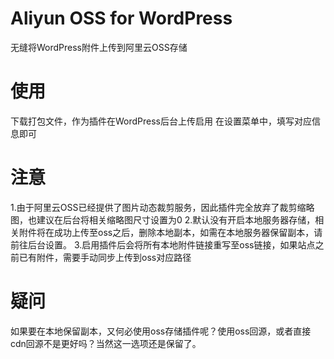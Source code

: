 # Aliyun OSS for WordPress
无缝将WordPress附件上传到阿里云OSS存储

# 使用
下载打包文件，作为插件在WordPress后台上传启用
在设置菜单中，填写对应信息即可

# 注意
1.由于阿里云OSS已经提供了图片动态裁剪服务，因此插件完全放弃了裁剪缩略图，也建议在后台将相关缩略图尺寸设置为0
2.默认没有开启本地服务器存储，相关附件将在成功上传至oss之后，删除本地副本，如需在本地服务器保留副本，请前往后台设置。
3.启用插件后会将所有本地附件链接重写至oss链接，如果站点之前已有附件，需要手动同步上传到oss对应路径

# 疑问
如果要在本地保留副本，又何必使用oss存储插件呢？使用oss回源，或者直接cdn回源不是更好吗？当然这一选项还是保留了。
